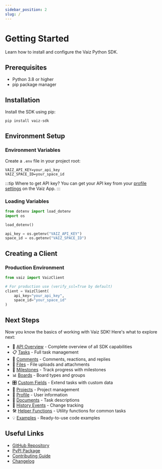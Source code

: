 ```yaml
---
sidebar_position: 2
slug: /
---
```


# Getting Started

Learn how to install and configure the Vaiz Python SDK.

## Prerequisites

- Python 3.8 or higher
- pip package manager

## Installation

Install the SDK using pip:

```bash
pip install vaiz-sdk
```

## Environment Setup

### Environment Variables

Create a `.env` file in your project root:

```env
VAIZ_API_KEY=your_api_key
VAIZ_SPACE_ID=your_space_id
```

:::tip Where to get API key?
You can get your API key from your [profile settings](https://app.vaiz.com/settings/api-tokens) on the Vaiz App.
:::

### Loading Variables

```python
from dotenv import load_dotenv
import os

load_dotenv()

api_key = os.getenv("VAIZ_API_KEY")
space_id = os.getenv("VAIZ_SPACE_ID")
```

## Creating a Client

### Production Environment

```python
from vaiz import VaizClient

# For production use (verify_ssl=True by default)
client = VaizClient(
    api_key="your_api_key",
    space_id="your_space_id"
)
```

## Next Steps

Now you know the basics of working with Vaiz SDK! Here's what to explore next:

- 📖 [API Overview](./api/overview) - Complete overview of all SDK capabilities
- 📋 [Tasks](./api/tasks) - Full task management
- 💬 [Comments](./api/comments) - Comments, reactions, and replies
- 📁 [Files](./api/files) - File uploads and attachments
- 🎯 [Milestones](./api/milestones) - Track progress with milestones
- 📊 [Boards](./api/boards) - Board types and groups
- 🎛️ [Custom Fields](./api/custom-fields) - Extend tasks with custom data
- 📂 [Projects](./api/projects) - Project management
- 👤 [Profile](./api/profile) - User information
- 📝 [Documents](./api/documents) - Task descriptions
- 📜 [History Events](./api/history) - Change tracking
- 🛠️ [Helper Functions](./api/helpers) - Utility functions for common tasks
- 💡 [Examples](./examples) - Ready-to-use code examples

## Useful Links

- [GitHub Repository](https://github.com/vaizcom/vaiz-python-sdk)
- [PyPI Package](https://pypi.org/project/vaiz-sdk/)
- [Contributing Guide](https://github.com/vaizcom/vaiz-python-sdk/blob/main/CONTRIBUTING.md)
- [Changelog](https://github.com/vaizcom/vaiz-python-sdk/blob/main/CHANGELOG.md)

